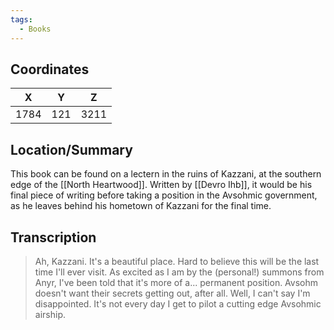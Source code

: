 ```yaml
---
tags:
  - Books
---
```


## Coordinates
| **X** | **Y** | **Z** |
| :---: | :---: | :---: |
| 1784  |  121  | 3211  |

## Location/Summary
This book can be found on a lectern in the ruins of Kazzani, at the southern edge of the [[North Heartwood]]. Written by [[Devro Ihb]], it would be his final piece of writing before taking a position in the Avsohmic government, as he leaves behind his hometown of Kazzani for the final time.

## Transcription
> Ah, Kazzani. It's a beautiful place. Hard to believe this will be the last time I'll ever visit. As excited as I am by the (personal!) summons from Anyr, I've been told that it's more of a... permanent position. Avsohm doesn't want their secrets getting out, after all. Well, I can't say I'm disappointed. It's not every day I get to pilot a cutting edge Avsohmic airship.
